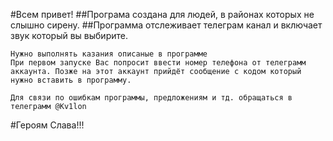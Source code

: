 #Всем привет!
##Програма создана для людей, в районах которых не слышно сирену.
##Программа отслеживает телеграм канал и включает звук который вы выбирите.


    Нужно выполнять казания описаные в программе
    При первом запуске Вас попросит ввести номер телефона от телеграмм аккаунта. Позже на этот аккаунт прийдёт сообщение с кодом который нужно вставить в программу.

    Для связи по ошибкам программы, предложениям и тд. обращаться в телеграмм @Kv1lon
#Героям Слава!!!